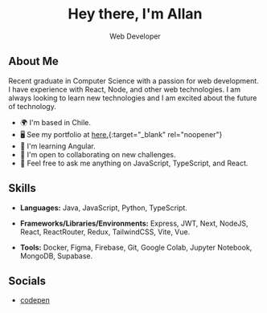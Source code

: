 <h1 align="center">Hey there, I'm Allan</h1>
<p align="center">Web Developer</p>

## About Me
Recent graduate in Computer Science with a passion for web development. I have experience with React, Node, and other web technologies. I am always looking to learn new technologies and I am excited about the future of technology.

- 🌍 I'm based in Chile.
- 🖥️ See my portfolio at [here.]([http://stackoverflow.com](https://allan.pages.dev/)){:target="_blank" rel="noopener"}
- 🧠 I'm learning Angular.
- 🤝 I'm open to collaborating on new challenges.
- 💬 Feel free to ask me anything on JavaScript, TypeScript, and React.

## Skills

- **Languages:** Java, JavaScript, Python, TypeScript.

- **Frameworks/Libraries/Environments:** Express, JWT, Next, NodeJS, React, ReactRouter, Redux, TailwindCSS, Vite, Vue.
- **Tools:** Docker, Figma, Firebase, Git, Google Colab, Jupyter Notebook, MongoDB, Supabase.

## Socials

- [codepen](https://codepen.io/im-allan)
